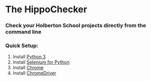 # The HippoChecker
### Check your Holberton School projects directly from the command line
### Quick Setup:
1. Install [Python 3](https://www.python.org/downloads/)
2. Install [Selenium for Python](https://selenium-python.readthedocs.io/)
3. Install [Chrome](https://www.google.com/chrome/)
4. Install [ChromeDriver](https://sites.google.com/a/chromium.org/chromedriver/downloads)
